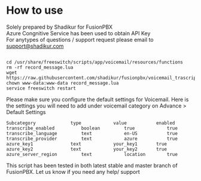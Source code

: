 # How to use
Solely prepared by Shadikur for FusionPBX<br>
Azure Congnitive Service has been used to obtain API Key<br>
For anytypes of questions / support request please email to support@shadikur.com<br>

```

cd /usr/share/freeswitch/scripts/app/voicemail/resources/functions
rm -rf record_message.lua
wget https://raw.githubusercontent.com/shadikur/fusionpbx/voicemail_trascription/master/record_message.lua
chown www-data:www-data record_message.lua
service freeswitch restart

```

Please make sure you configure the default settings for Voicemail.
Here is the settings you will need to add under voicemail category on Advance > Default Settings

``` 
Subcategory				type			value			enabled
transcribe_enabled			boolean			true			true
transcribe_language			text 			en-US			true
transcribe_provider			text 			azure 			true
azure_key1				text 			your_key1		true
azure_key2				text 			your_key2		true
azure_server_region			text 			location		true

```

This script has been tested in both latest stable and master branch of FusionPBX. Let us know if you need any help/ support